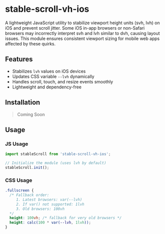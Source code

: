 # stable-scroll-vh-ios
A lightweight JavaScript utility to stabilize viewport height units (svh, lvh) on iOS and prevent scroll jitter. Some iOS in-app browsers or non-Safari browsers may incorrectly interpret svh and lvh similar to dvh, causing layout issues. This module ensures consistent viewport sizing for mobile web apps affected by these quirks.

## Features

- Stabilizes `lvh` values on iOS devices
- Updates CSS variable `--lvh` dynamically
- Handles scroll, touch, and resize events smoothly
- Lightweight and dependency-free

## Installation

> Coming Soon

## Usage

### JS Usage
```js
import stableScroll from 'stable-scroll-vh-ios';

// Initialize the module (uses lvh by default)
stableScroll.init();
```

### CSS Usage

```css
.fullscreen {
  /* Fallback order:
     1. Latest browsers: var(--lvh)
     2. If var() not supported: 1lvh
     3. Old browsers: 100vh
  */
  height: 100vh; /* fallback for very old browsers */
  height: calc(100 * var(--lvh, 1lvh));
}
```
